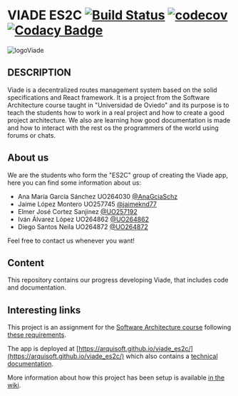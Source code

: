 # VIADE ES2C [![Build Status](https://travis-ci.org/Arquisoft/viade_es2c.svg?branch=master)](https://travis-ci.org/Arquisoft/viade_es2c) [![codecov](https://codecov.io/gh/Arquisoft/viade_es2c/branch/master/graph/badge.svg)](https://codecov.io/gh/Arquisoft/viade_es2c) [![Codacy Badge](https://api.codacy.com/project/badge/Grade/6ed5f250f3ea4a849db4cd369a01bb8c)](https://www.codacy.com/gh/Arquisoft/viade_es2c?utm_source=github.com&amp;utm_medium=referral&amp;utm_content=Arquisoft/viade_es2c&amp;utm_campaign=Badge_Grade)
![logoViade](https://user-images.githubusercontent.com/49797815/76167057-167aec80-6164-11ea-9c53-257523009dc8.png)

## DESCRIPTION
Viade is a decentralized routes management system based on the solid specifications and React framework. It is a project from the Software Architecture course taught in "Universidad de Oviedo" and its purpose is to teach the students how to work in a real project and how to create a good project architecture. We also are learning how good documentation is made and how to interact with the rest os the programmers of the world using forums or chats.

## About us
We are the students who form the "ES2C" group of creating the Viade app, here you can find some information about us:

- Ana María García Sánchez UO264030 [@AnaGciaSchz](https://github.com/AnaGciaSchz)
- Jaime López Montero UO257745 [@jaimeknd77](https://github.com/jaimeknd77)
- Elmer José Cortez Sanjinez [@UO257192](https://github.com/UO257192)
- Iván Álvarez López UO264862 [@UO264862](https://github.com/UO264862)
- Diego Santos Neila UO264872 [@UO264872](https://github.com/UO264872)

Feel free to contact us whenever you want!

## Content
This repository contains our progress developing Viade, that includes code and documentation.

## Interesting links
This project is an assignment for the [Software Architecture course](https://arquisoft.github.io/) following [these requirements](https://labra.solid.community/public/SoftwareArchitecture/AssignmentDescription/).

The app is deployed at [https://arquisoft.github.io/viade_es2c/](https://arquisoft.github.io/viade_es2c/) which also contains a [technical documentation](https://arquisoft.github.io/viade_es2c/docs).

More information about how this project has been setup is available [in the wiki](https://github.com/Arquisoft/viade_es2c/wiki).
